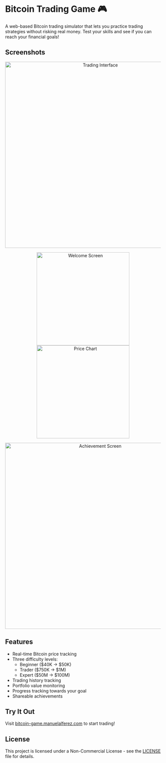 # Bitcoin Trading Game 🎮

A web-based Bitcoin trading simulator that lets you practice trading strategies without risking real money. Test your skills and see if you can reach your financial goals!

## Screenshots

<div align="center">
<img src="https://pbs.twimg.com/media/Gerv2qtWwAAzsM2?format=jpg&name=4096x4096" width="600" alt="Trading Interface"/>

<p float="left">
  <img src="https://pbs.twimg.com/media/Geru-_JXoAAnQDu?format=jpg&name=4096x4096" width="300" alt="Welcome Screen"/>
  <img src="https://pbs.twimg.com/media/Gerv48kWQAAecKw?format=jpg&name=4096x4096" width="300" alt="Price Chart"/>
</p>

<img src="https://pbs.twimg.com/media/Gerv57iXAAAtjJ9?format=jpg&name=large" width="600" alt="Achievement Screen"/>
</div>

## Features

- Real-time Bitcoin price tracking
- Three difficulty levels:
  - Beginner ($40K → $50K)
  - Trader ($750K → $1M)
  - Expert ($50M → $100M)
- Trading history tracking
- Portfolio value monitoring
- Progress tracking towards your goal
- Shareable achievements

## Try It Out

Visit [bitcoin-game.manuelalferez.com](https://bitcoin-game.manuelalferez.com) to start trading!

## License

This project is licensed under a Non-Commercial License - see the [LICENSE](LICENSE) file for details.
